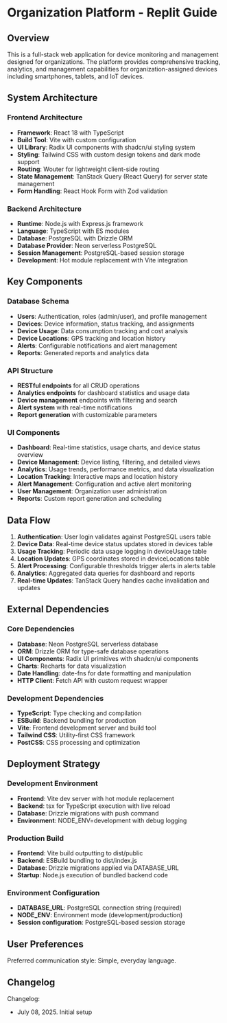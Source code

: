 # Organization Platform - Replit Guide

## Overview

This is a full-stack web application for device monitoring and management designed for organizations. The platform provides comprehensive tracking, analytics, and management capabilities for organization-assigned devices including smartphones, tablets, and IoT devices.

## System Architecture

### Frontend Architecture
- **Framework**: React 18 with TypeScript
- **Build Tool**: Vite with custom configuration
- **UI Library**: Radix UI components with shadcn/ui styling system
- **Styling**: Tailwind CSS with custom design tokens and dark mode support
- **Routing**: Wouter for lightweight client-side routing
- **State Management**: TanStack Query (React Query) for server state management
- **Form Handling**: React Hook Form with Zod validation

### Backend Architecture
- **Runtime**: Node.js with Express.js framework
- **Language**: TypeScript with ES modules
- **Database**: PostgreSQL with Drizzle ORM
- **Database Provider**: Neon serverless PostgreSQL
- **Session Management**: PostgreSQL-based session storage
- **Development**: Hot module replacement with Vite integration

## Key Components

### Database Schema
- **Users**: Authentication, roles (admin/user), and profile management
- **Devices**: Device information, status tracking, and assignments
- **Device Usage**: Data consumption tracking and cost analysis
- **Device Locations**: GPS tracking and location history
- **Alerts**: Configurable notifications and alert management
- **Reports**: Generated reports and analytics data

### API Structure
- **RESTful endpoints** for all CRUD operations
- **Analytics endpoints** for dashboard statistics and usage data
- **Device management** endpoints with filtering and search
- **Alert system** with real-time notifications
- **Report generation** with customizable parameters

### UI Components
- **Dashboard**: Real-time statistics, usage charts, and device status overview
- **Device Management**: Device listing, filtering, and detailed views
- **Analytics**: Usage trends, performance metrics, and data visualization
- **Location Tracking**: Interactive maps and location history
- **Alert Management**: Configuration and active alert monitoring
- **User Management**: Organization user administration
- **Reports**: Custom report generation and scheduling

## Data Flow

1. **Authentication**: User login validates against PostgreSQL users table
2. **Device Data**: Real-time device status updates stored in devices table
3. **Usage Tracking**: Periodic data usage logging in deviceUsage table
4. **Location Updates**: GPS coordinates stored in deviceLocations table
5. **Alert Processing**: Configurable thresholds trigger alerts in alerts table
6. **Analytics**: Aggregated data queries for dashboard and reports
7. **Real-time Updates**: TanStack Query handles cache invalidation and updates

## External Dependencies

### Core Dependencies
- **Database**: Neon PostgreSQL serverless database
- **ORM**: Drizzle ORM for type-safe database operations
- **UI Components**: Radix UI primitives with shadcn/ui components
- **Charts**: Recharts for data visualization
- **Date Handling**: date-fns for date formatting and manipulation
- **HTTP Client**: Fetch API with custom request wrapper

### Development Dependencies
- **TypeScript**: Type checking and compilation
- **ESBuild**: Backend bundling for production
- **Vite**: Frontend development server and build tool
- **Tailwind CSS**: Utility-first CSS framework
- **PostCSS**: CSS processing and optimization

## Deployment Strategy

### Development Environment
- **Frontend**: Vite dev server with hot module replacement
- **Backend**: tsx for TypeScript execution with live reload
- **Database**: Drizzle migrations with push command
- **Environment**: NODE_ENV=development with debug logging

### Production Build
- **Frontend**: Vite build outputting to dist/public
- **Backend**: ESBuild bundling to dist/index.js
- **Database**: Drizzle migrations applied via DATABASE_URL
- **Startup**: Node.js execution of bundled backend code

### Environment Configuration
- **DATABASE_URL**: PostgreSQL connection string (required)
- **NODE_ENV**: Environment mode (development/production)
- **Session configuration**: PostgreSQL-based session storage

## User Preferences

Preferred communication style: Simple, everyday language.

## Changelog

Changelog:
- July 08, 2025. Initial setup